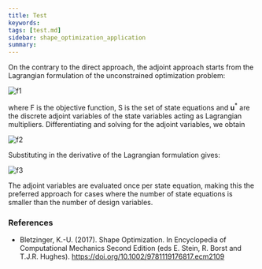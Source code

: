 ```yaml
---
title: Test
keywords: 
tags: [test.md]
sidebar: shape_optimization_application
summary: 
---
```

On the contrary to the direct approach, the adjoint approach starts from the Lagrangian formulation of the unconstrained optimization problem:

![f1]

where F is the objective function, S is the set of state equations and **u**<sup>*</sup> are the discrete adjoint variables of the state variables acting as Lagrangian multipliers. Differentiating and solving for the adjoint variables, we obtain

![f2]

Substituting in the derivative of the Lagrangian formulation gives:

![f3]

The adjoint variables are evaluated once per state equation, making this the preferred approach for cases where the number of state equations is smaller than the number of design variables.

### References
- Bletzinger, K.-U. (2017). Shape Optimization. In Encyclopedia of Computational Mechanics Second Edition (eds E. Stein, R. Borst and T.J.R. Hughes). https://doi.org/10.1002/9781119176817.ecm2109

[f1]: https://latex.codecogs.com/png.image?\inline&space;\dpi{110}\bg{white}L=f(\mathbf{s},\mathbf{u})&plus;\underline{\lambda}^{T}\mathbf{R}(\mathbf{s},\mathbf{u})
[f2]: https://latex.codecogs.com/png.image?\inline&space;\dpi{110}\bg{white}\underline{\lambda}^=-\mathbf{R}_u^{-T}f_u
[f3]: https://latex.codecogs.com/png.image?\inline&space;\dpi{110}\bg{white}\dfrac{dF}{ds}=f_s&plus;\underline{\lambda}^{T}\underline{R}_s